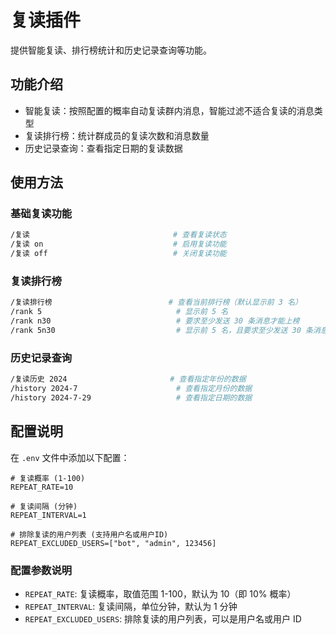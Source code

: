 # 复读插件

提供智能复读、排行榜统计和历史记录查询等功能。

## 功能介绍

- 智能复读：按照配置的概率自动复读群内消息，智能过滤不适合复读的消息类型
- 复读排行榜：统计群成员的复读次数和消息数量
- 历史记录查询：查看指定日期的复读数据

## 使用方法

### 基础复读功能

```bash
/复读                                # 查看复读状态
/复读 on                             # 启用复读功能
/复读 off                            # 关闭复读功能
```

### 复读排行榜

```bash
/复读排行榜                          # 查看当前排行榜（默认显示前 3 名）
/rank 5                              # 显示前 5 名
/rank n30                            # 要求至少发送 30 条消息才能上榜
/rank 5n30                           # 显示前 5 名，且要求至少发送 30 条消息
```

### 历史记录查询

```bash
/复读历史 2024                       # 查看指定年份的数据
/history 2024-7                      # 查看指定月份的数据
/history 2024-7-29                   # 查看指定日期的数据
```

## 配置说明

在 `.env` 文件中添加以下配置：

```env
# 复读概率 (1-100)
REPEAT_RATE=10

# 复读间隔 (分钟)
REPEAT_INTERVAL=1

# 排除复读的用户列表 (支持用户名或用户ID)
REPEAT_EXCLUDED_USERS=["bot", "admin", 123456]
```

### 配置参数说明

- `REPEAT_RATE`: 复读概率，取值范围 1-100，默认为 10（即 10% 概率）
- `REPEAT_INTERVAL`: 复读间隔，单位分钟，默认为 1 分钟
- `REPEAT_EXCLUDED_USERS`: 排除复读的用户列表，可以是用户名或用户 ID
